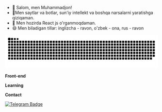 - 👋 Salom, men Muhammadjon!
- 👀Men saytlar va botlar, sun'iy intellekt va boshqa narsalarni yaratishga qiziqaman.
- 🌱 Men hozirda React js o'rganmoqdaman.
- 😄 Men biladigan tillar: inglizcha - ravon, o'zbek - ona, rus - ravon

<picture>
  <source
    media="(prefers-color-scheme: dark)"
    srcset="https://raw.githubusercontent.com/platane/snk/output/github-contribution-grid-snake-dark.svg"
  />
  <source
    media="(prefers-color-scheme: light)"
    srcset="https://raw.githubusercontent.com/platane/snk/output/github-contribution-grid-snake.svg"
  />
  <img
    alt="github contribution grid snake animation"
    src="https://raw.githubusercontent.com/platane/snk/output/github-contribution-grid-snake.svg"
  />
</picture>


**Front-end**



**Learning**

**Contact**

[![Telegram Badge](https://img.shields.io/badge/-Telegram-blue?style=flat-square&logo=Telegram&logoColor=white&link=https://t.me/Uusjo9)]([https://t.me/Uusjo9])

